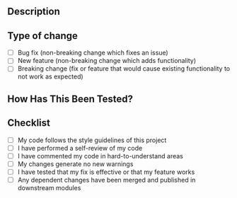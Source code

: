 ## Description

<!-- Please include a summary of the changes and the related issue. Please also include relevant motivation and context. List any dependencies that are required for this change. -->

<!-- Fixes # (issue) -->

## Type of change

<!-- Please delete options that are not relevant. -->

- [ ] Bug fix (non-breaking change which fixes an issue)
- [ ] New feature (non-breaking change which adds functionality)
- [ ] Breaking change (fix or feature that would cause existing functionality to not work as expected)

## How Has This Been Tested?

<!-- Please describe the tests that you ran to verify your changes. Provide instructions so we can reproduce. -->

## Checklist

- [ ] My code follows the style guidelines of this project
- [ ] I have performed a self-review of my code
- [ ] I have commented my code in hard-to-understand areas
- [ ] My changes generate no new warnings
- [ ] I have tested that my fix is effective or that my feature works
- [ ] Any dependent changes have been merged and published in downstream modules

